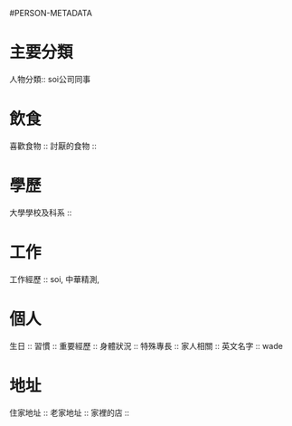 #PERSON-METADATA
# 主要分類
人物分類:: soi公司同事

# 飲食
喜歡食物 :: 
討厭的食物 ::

# 學歷
大學學校及科系 ::

# 工作
工作經歷 :: soi, 中華精測,

# 個人
生日 ::
習慣 ::
重要經歷 ::
身體狀況 ::
特殊專長 ::
家人相關 :: 
英文名字 :: wade

# 地址
住家地址 ::
老家地址 ::
家裡的店 ::
